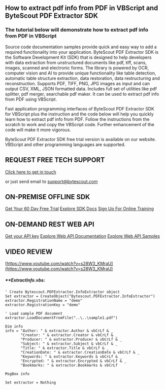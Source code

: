 ## How to extract pdf info from PDF in VBScript and ByteScout PDF Extractor SDK

### The tutorial below will demonstrate how to extract pdf info from PDF in VBScript

Source code documentation samples provide quick and easy way to add a required functionality into your application. ByteScout PDF Extractor SDK is the Software Development Kit (SDK) that is designed to help developers with data extraction from unstructured documents like pdf, tiff, scans, images, scanned and electronic forms. The library is powered by OCR, computer vision and AI to provide unique functionality like table detection, automatic table structure extraction, data restoration, data restructuring and reconstruction. Supports PDF, TIFF, PNG, JPG images as input and can output CSV, XML, JSON formatted data. Includes full set of utilities like pdf splitter, pdf merger, searchable pdf maker. It can be used to extract pdf info from PDF using VBScript.

Fast application programming interfaces of ByteScout PDF Extractor SDK for VBScript plus the instruction and the code below will help you quickly learn how to extract pdf info from PDF. Follow the instructions from the scratch to work and copy the VBScript code. Further enhancement of the code will make it more vigorous.

ByteScout PDF Extractor SDK free trial version is available on our website. VBScript and other programming languages are supported.

## REQUEST FREE TECH SUPPORT

[Click here to get in touch](https://bytescout.zendesk.com/hc/en-us/requests/new?subject=ByteScout%20PDF%20Extractor%20SDK%20Question)

or just send email to [support@bytescout.com](mailto:support@bytescout.com?subject=ByteScout%20PDF%20Extractor%20SDK%20Question) 

## ON-PREMISE OFFLINE SDK 

[Get Your 60 Day Free Trial](https://bytescout.com/download/web-installer?utm_source=github-readme)
[Explore SDK Docs](https://bytescout.com/documentation/index.html?utm_source=github-readme)
[Sign Up For Online Training](https://academy.bytescout.com/)


## ON-DEMAND REST WEB API

[Get your API key](https://pdf.co/documentation/api?utm_source=github-readme)
[Explore Web API Documentation](https://pdf.co/documentation/api?utm_source=github-readme)
[Explore Web API Samples](https://github.com/bytescout/ByteScout-SDK-SourceCode/tree/master/PDF.co%20Web%20API)

## VIDEO REVIEW

[https://www.youtube.com/watch?v=s28W3_KMraU](https://www.youtube.com/watch?v=s28W3_KMraU)




<!-- code block begin -->

##### ****ExtractInfo.vbs:**
    
```
' Create Bytescout.PDFExtractor.InfoExtractor object
Set extractor = CreateObject("Bytescout.PDFExtractor.InfoExtractor")
extractor.RegistrationName = "demo"
extractor.RegistrationKey = "demo"

' Load sample PDF document
extractor.LoadDocumentFromFile("..\..\sample1.pdf")

Dim info
info = "Author: " & extractor.Author & vbCrLf & _
       "Creator: " & extractor.Creator & vbCrLf & _
       "Producer: " & extractor.Producer & vbCrLf & _
       "Subject: " & extractor.Subject & vbCrLf & _
       "Title: " & extractor.Title & vbCrLf & _
       "CreationDate: " & extractor.CreationDate & vbCrLf & _
       "Keywords: " & extractor.Keywords & vbCrLf & _
       "Encrypted: " & extractor.Encrypted & vbCrLf & _
       "Bookmarks: " & extractor.Bookmarks & vbCrLf

MsgBox info

Set extractor = Nothing


```

<!-- code block end -->